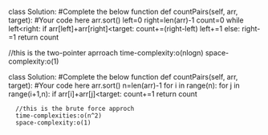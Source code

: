 
class Solution:
    #Complete the below function
    def countPairs(self, arr, target):
        #Your code here
        arr.sort()
        left=0
        right=len(arr)-1
        count=0
        while left<right:
            if arr[left]+arr[right]<target:
                count+=(right-left)
                left+=1
            else:
                right-=1
        return count


//this is the two-pointer aprroach 
time-complexity:o(nlogn)
space-complexity:o(1)


class Solution:
    #Complete the below function
    def countPairs(self, arr, target):
        #Your code here
        arr.sort()
        n=len(arr)-1
        for i in range(n):
            for j in range(i+1,n):
                 if arr[i]+arr[j]<target:
                count+=1
        return count

      //this is the brute force approch 
      time-complexities:o(n^2)
      space-complexity:o(1)
      
             
        
